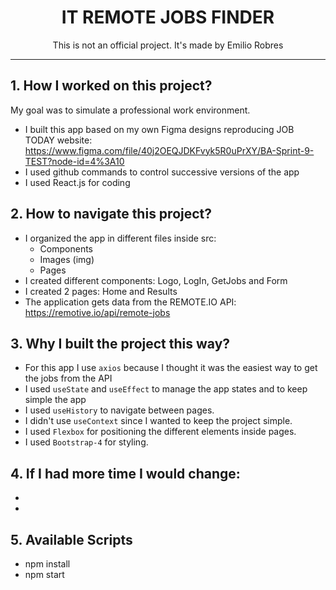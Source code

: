 <h1 align= "center">IT REMOTE JOBS FINDER </h1>

<p align= "center">This is not an official project. It's made by Emilio Robres</p>
<hr>

## 1. How I worked on this project?</br>

My goal was to simulate a professional work environment.  

  * I built this app based on my own Figma designs reproducing JOB TODAY website: https://www.figma.com/file/40j2OEQJDKFvyk5R0uPrXY/BA-Sprint-9-TEST?node-id=4%3A10
  * I used github commands to control successive versions of the app
  * I used React.js for coding

## 2. How to navigate this project? 

  -	I organized the app in different files inside src:
    - Components
    - Images (img)
    - Pages
  - I created different components: Logo, LogIn, GetJobs and Form
  - I created 2 pages: Home and Results
  -	The application gets data from the REMOTE.IO API: https://remotive.io/api/remote-jobs

## 3. Why I built the project this way? 
-	For this app I use `axios` because I thought it was the easiest way to get the jobs from the API 
-	I used `useState` and `useEffect` to manage the app states and to keep simple the app
-	I used `useHistory` to navigate between pages.
-	I didn't use `useContext` since I wanted to keep the project simple.
-	I used `Flexbox` for positioning the different elements inside pages.
-	I used `Bootstrap-4` for styling. 

## 4. If I had more time I would change: 
-
-

## 5. Available Scripts 
- npm install
- npm start

 
